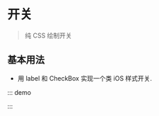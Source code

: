 # 开关

> 纯 CSS 绘制开关

## 基本用法

- 用 label 和 CheckBox 实现一个类 iOS 样式开关.

::: demo

<template>
  <label class="switch">
    <input type="checkbox" checked />
    <span></span>
  </label>
</template>

<style>
.switch {
  cursor: pointer;
  display: inline-block;
}

.switch input {
  display: none;
}

.switch span {
  background: #dcdfe6;
  position: relative;
  display: inline-block;
  width: 40px;
  height: 20px;
  border-radius: 20px;
  transition: all 0.3s;
  border: 1px #e8e8e8 solid;
}

.switch span::before {
  content: ' ';
  position: absolute;
  background: #fff;
  display: inline-block;
  width: 18px;
  height: 18px;
  border-radius: 50%;
  top: 50%;
  transform: translate(1px, -50%);
  transition: all 0.3s;
}

.switch input:checked + span {
  background: #67c23a;
  border-color: #67c23a;
}

.switch input:checked + span::before {
  transform: translate(21px, -50%);
}
</style>

:::

